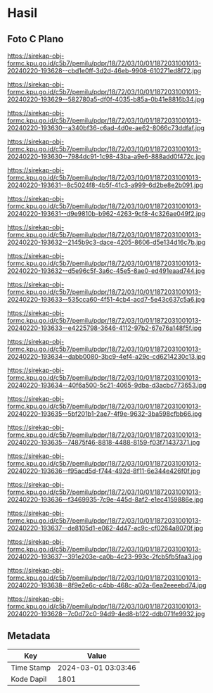 # Hasil

## Foto C Plano

https://sirekap-obj-formc.kpu.go.id/c5b7/pemilu/pdpr/18/72/03/10/01/1872031001013-20240220-193628--cbd1e0ff-3d2d-46eb-9908-610271ed8f72.jpg

https://sirekap-obj-formc.kpu.go.id/c5b7/pemilu/pdpr/18/72/03/10/01/1872031001013-20240220-193629--582780a5-df0f-4035-b85a-0b41e8816b34.jpg

https://sirekap-obj-formc.kpu.go.id/c5b7/pemilu/pdpr/18/72/03/10/01/1872031001013-20240220-193630--a340bf36-c6ad-4d0e-ae62-8066c73ddfaf.jpg

https://sirekap-obj-formc.kpu.go.id/c5b7/pemilu/pdpr/18/72/03/10/01/1872031001013-20240220-193630--7984dc91-1c98-43ba-a9e6-888add0f472c.jpg

https://sirekap-obj-formc.kpu.go.id/c5b7/pemilu/pdpr/18/72/03/10/01/1872031001013-20240220-193631--8c5024f8-4b5f-41c3-a999-6d2be8e2b091.jpg

https://sirekap-obj-formc.kpu.go.id/c5b7/pemilu/pdpr/18/72/03/10/01/1872031001013-20240220-193631--d9e9810b-b962-4263-9cf8-4c326ae049f2.jpg

https://sirekap-obj-formc.kpu.go.id/c5b7/pemilu/pdpr/18/72/03/10/01/1872031001013-20240220-193632--2145b9c3-dace-4205-8606-d5e134d16c7b.jpg

https://sirekap-obj-formc.kpu.go.id/c5b7/pemilu/pdpr/18/72/03/10/01/1872031001013-20240220-193632--d5e96c5f-3a6c-45e5-8ae0-ed491eaad744.jpg

https://sirekap-obj-formc.kpu.go.id/c5b7/pemilu/pdpr/18/72/03/10/01/1872031001013-20240220-193633--535cca60-4f51-4cb4-acd7-5e43c637c5a6.jpg

https://sirekap-obj-formc.kpu.go.id/c5b7/pemilu/pdpr/18/72/03/10/01/1872031001013-20240220-193633--e4225798-3646-4112-97b2-67e76a148f5f.jpg

https://sirekap-obj-formc.kpu.go.id/c5b7/pemilu/pdpr/18/72/03/10/01/1872031001013-20240220-193634--dabb0080-3bc9-4ef4-a29c-cd6214230c13.jpg

https://sirekap-obj-formc.kpu.go.id/c5b7/pemilu/pdpr/18/72/03/10/01/1872031001013-20240220-193634--40f6a500-5c21-4065-9dba-d3acbc773653.jpg

https://sirekap-obj-formc.kpu.go.id/c5b7/pemilu/pdpr/18/72/03/10/01/1872031001013-20240220-193635--5bf201b1-2ae7-4f9e-9632-3ba598cfbb66.jpg

https://sirekap-obj-formc.kpu.go.id/c5b7/pemilu/pdpr/18/72/03/10/01/1872031001013-20240220-193635--74875f46-8818-4488-8159-f03f71437371.jpg

https://sirekap-obj-formc.kpu.go.id/c5b7/pemilu/pdpr/18/72/03/10/01/1872031001013-20240220-193636--f95acd5d-f744-492d-8f11-6e344e426f0f.jpg

https://sirekap-obj-formc.kpu.go.id/c5b7/pemilu/pdpr/18/72/03/10/01/1872031001013-20240220-193636--f3469935-7c9e-445d-8af2-e1ec4159886e.jpg

https://sirekap-obj-formc.kpu.go.id/c5b7/pemilu/pdpr/18/72/03/10/01/1872031001013-20240220-193637--de8105d1-e062-4d47-ac9c-cf0264a8070f.jpg

https://sirekap-obj-formc.kpu.go.id/c5b7/pemilu/pdpr/18/72/03/10/01/1872031001013-20240220-193637--391e203e-ca0b-4c23-993c-2fcb5fb5faa3.jpg

https://sirekap-obj-formc.kpu.go.id/c5b7/pemilu/pdpr/18/72/03/10/01/1872031001013-20240220-193638--8f9e2e6c-c4bb-468c-a02a-6ea2eeeebd74.jpg

https://sirekap-obj-formc.kpu.go.id/c5b7/pemilu/pdpr/18/72/03/10/01/1872031001013-20240220-193628--7c0d72c0-94d9-4ed8-b122-ddb071fe9932.jpg


## Metadata

| Key        | Value               |
| ---------- | ------------------- |
| Time Stamp | 2024-03-01 03:03:46 |
| Kode Dapil | 1801                |




